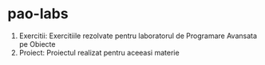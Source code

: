 # pao-labs

1. Exercitii:
Exercitiile rezolvate pentru laboratorul de Programare Avansata pe Obiecte
2. Proiect:
Proiectul realizat pentru aceeasi materie